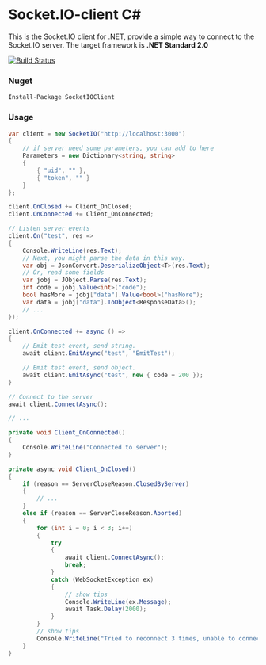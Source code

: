# Socket.IO-client C#

This is the Socket.IO client for .NET, provide a simple way to connect to the Socket.IO server. The target framework is **.NET Standard 2.0**

[![Build Status](https://herowong.visualstudio.com/socket.io-client/_apis/build/status/doghappy.socket.io-client-csharp?branchName=master)](https://herowong.visualstudio.com/socket.io-client/_build/latest?definitionId=15&branchName=master)

### Nuget

```
Install-Package SocketIOClient
```

### Usage

```cs
var client = new SocketIO("http://localhost:3000")
{
    // if server need some parameters, you can add to here
    Parameters = new Dictionary<string, string>
    {
        { "uid", "" },
        { "token", "" }
    }
};

client.OnClosed += Client_OnClosed;
client.OnConnected += Client_OnConnected;

// Listen server events
client.On("test", res =>
{
    Console.WriteLine(res.Text);
    // Next, you might parse the data in this way.
    var obj = JsonConvert.DeserializeObject<T>(res.Text);
    // Or, read some fields
    var jobj = JObject.Parse(res.Text);
    int code = jobj.Value<int>("code");
    bool hasMore = jobj["data"].Value<bool>("hasMore");
    var data = jobj["data"].ToObject<ResponseData>();
    // ...
});

client.OnConnected += async () =>
{
    // Emit test event, send string.
    await client.EmitAsync("test", "EmitTest");

    // Emit test event, send object.
    await client.EmitAsync("test", new { code = 200 });
}

// Connect to the server
await client.ConnectAsync();

// ...

private void Client_OnConnected()
{
    Console.WriteLine("Connected to server");
}

private async void Client_OnClosed()
{
    if (reason == ServerCloseReason.ClosedByServer)
    {
        // ...
    }
    else if (reason == ServerCloseReason.Aborted)
    {
        for (int i = 0; i < 3; i++)
        {
            try
            {
                await client.ConnectAsync();
                break;
            }
            catch (WebSocketException ex)
            {
                // show tips
                Console.WriteLine(ex.Message);
                await Task.Delay(2000);
            }
        }
        // show tips
        Console.WriteLine("Tried to reconnect 3 times, unable to connect to the server");
    }
}
```
